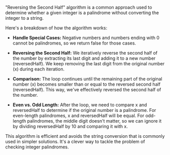 "Reversing the Second Half" algorithm is a common approach used to determine whether a given integer is a palindrome without converting the integer to a string.

Here's a breakdown of how the algorithm works:

- **Handle Special Cases:** Negative numbers and numbers ending with 0 cannot be palindromes, so we return false for those cases.

- **Reversing the Second Half:** We iteratively reverse the second half of the number by extracting its last digit and adding it to a new number (reversedHalf). We keep removing the last digit from the original number (x) during each iteration.

- **Comparison:** The loop continues until the remaining part of the original number (x) becomes smaller than or equal to the reversed second half (reversedHalf). This way, we've effectively reversed the second half of the number.

- **Even vs. Odd Length:** After the loop, we need to compare x and reversedHalf to determine if the original number is a palindrome. For even-length palindromes, x and reversedHalf will be equal. For odd-length palindromes, the middle digit doesn't matter, so we can ignore it by dividing reversedHalf by 10 and comparing it with x.

This algorithm is efficient and avoids the string conversion that is commonly used in simpler solutions. It's a clever way to tackle the problem of checking integer palindromes.